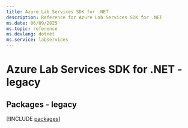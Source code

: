```yaml
---
title: Azure Lab Services SDK for .NET
description: Reference for Azure Lab Services SDK for .NET
ms.date: 06/09/2025
ms.topic: reference
ms.devlang: dotnet
ms.service: labservices
---
```

# Azure Lab Services SDK for .NET - legacy
## Packages - legacy
[!INCLUDE [packages](lab-services-index.md)]